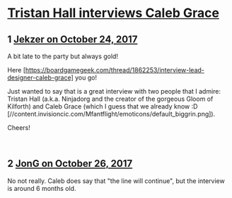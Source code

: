# [Tristan Hall interviews Caleb Grace](https://community.fantasyflightgames.com/topic/261585-tristan-hall-interviews-caleb-grace/)

## 1 [Jekzer on October 24, 2017](https://community.fantasyflightgames.com/topic/261585-tristan-hall-interviews-caleb-grace/?do=findComment&comment=3042870)

A bit late to the party but always gold!

Here [https://boardgamegeek.com/thread/1862253/interview-lead-designer-caleb-grace] you go!

Just wanted to say that is a great interview with two people that I admire: Tristan Hall (a.k.a. Ninjadorg and the creator of the gorgeous Gloom of Kilforth) and Caleb Grace (which I guess that we already know :D [//content.invisioncic.com/Mfantflight/emoticons/default_biggrin.png]).

Cheers!

 

## 2 [JonG on October 26, 2017](https://community.fantasyflightgames.com/topic/261585-tristan-hall-interviews-caleb-grace/?do=findComment&comment=3047958)

No not really. Caleb does say that "the line will continue", but the interview is around 6 months old.

